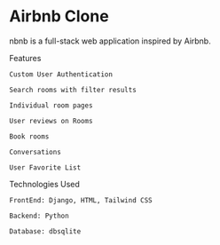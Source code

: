 # Airbnb Clone

nbnb is a full-stack web application inspired by Airbnb.

Features

    Custom User Authentication
  
    Search rooms with filter results
  
    Individual room pages
  
    User reviews on Rooms
  
    Book rooms
  
    Conversations
    
    User Favorite List
  
Technologies Used

    FrontEnd: Django, HTML, Tailwind CSS
   
    Backend: Python
  
    Database: dbsqlite
